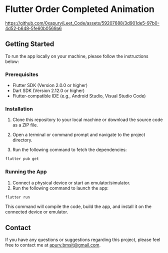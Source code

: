 # Flutter Order Completed Animation


https://github.com/0xapurv/Leet_Code/assets/59207688/3d901de5-97b0-4d52-b648-5fe60b0569a6

## Getting Started

To run the app locally on your machine, please follow the instructions below:

### Prerequisites

- Flutter SDK (Version 2.0.0 or higher)
- Dart SDK (Version 2.12.0 or higher)
- Flutter-compatible IDE (e.g., Android Studio, Visual Studio Code)

### Installation

1. Clone this repository to your local machine or download the source code as a ZIP file.
2. Open a terminal or command prompt and navigate to the project directory.

3. Run the following command to fetch the dependencies:

```bash
flutter pub get
```

### Running the App

1. Connect a physical device or start an emulator/simulator.
2. Run the following command to launch the app:

```bash
flutter run
```

This command will compile the code, build the app, and install it on the connected device or emulator.


## Contact

If you have any questions or suggestions regarding this project, please feel free to contact me at [apurv.bmsit@gmail.com](mailto:apurv.bmsit@gmail.com).
